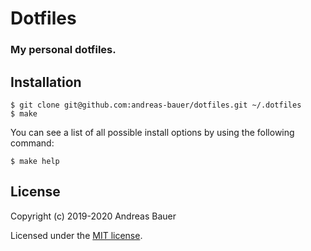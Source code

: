 # Dotfiles
### My personal dotfiles.

## Installation

```console
$ git clone git@github.com:andreas-bauer/dotfiles.git ~/.dotfiles
$ make
```

You can see a list of all possible install options by using the following command:

```console
$ make help
```

## License

Copyright (c) 2019-2020 Andreas Bauer

Licensed under the [MIT license](LICENSE).
